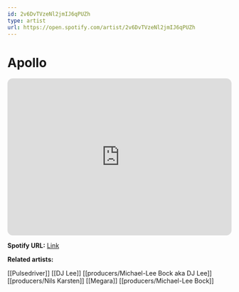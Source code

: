 ```yaml
---
id: 2v6DvTVzeNl2jmIJ6qPUZh
type: artist
url: https://open.spotify.com/artist/2v6DvTVzeNl2jmIJ6qPUZh
---
```

# Apollo

<iframe style="border-radius:12px" src="https://open.spotify.com/embed/artist/2v6DvTVzeNl2jmIJ6qPUZh" width="100%" height="352" frameBorder="0" allowfullscreen="" allow="autoplay; clipboard-write; encrypted-media; fullscreen; picture-in-picture" loading="lazy"></iframe>

**Spotify URL:** [Link](https://open.spotify.com/artist/2v6DvTVzeNl2jmIJ6qPUZh)

**Related artists:**

[[Pulsedriver]]
[[DJ Lee]]
[[producers/Michael-Lee Bock aka DJ Lee]]
[[producers/Nils Karsten]]
[[Megara]]
[[producers/Michael-Lee Bock]]
